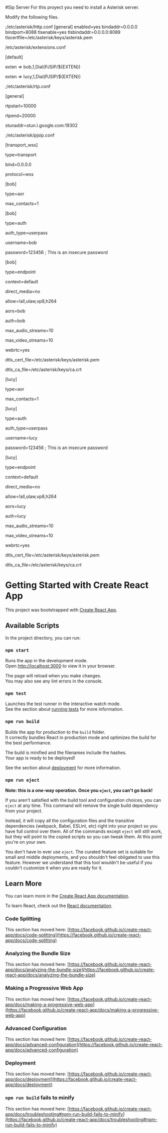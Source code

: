 #Sip Server
For this proyect you need to install a Asterisk server.

Modify the following files.

;/etc/asterisk/http.conf
[general]
enabled=yes
bindaddr=0.0.0.0
bindport=8088
tlsenable=yes
tlsbindaddr=0.0.0.0:8089
tlscertfile=/etc/asterisk/keys/asterisk.pem

/etc/asterisk/extensions.conf

[default]

exten => bob,1,Dial(PJSIP/${EXTEN})

exten => lucy,1,Dial(PJSIP/${EXTEN})

;/etc/asterisk/rtp.conf

[general]

rtpstart=10000

rtpend=20000

stunaddr=stun.l.google.com:19302

;/etc/asterisk/pjsip.conf

[transport_wss]

type=transport

bind=0.0.0.0

protocol=wss

[bob]

type=aor

max_contacts=1

[bob]

type=auth

auth_type=userpass

username=bob

password=123456 ; This is an insecure password

[bob]

type=endpoint

context=default

direct_media=no

allow=!all,ulaw,vp8,h264

aors=bob

auth=bob

max_audio_streams=10

max_video_streams=10

webrtc=yes

dtls_cert_file=/etc/asterisk/keys/asterisk.pem

dtls_ca_file=/etc/asterisk/keys/ca.crt

[lucy]

type=aor

max_contacts=1

[lucy]

type=auth

auth_type=userpass

username=lucy

password=123456 ; This is an insecure password

[lucy]

type=endpoint

context=default

direct_media=no

allow=!all,ulaw,vp8,h264

aors=lucy

auth=lucy

max_audio_streams=10

max_video_streams=10

webrtc=yes

dtls_cert_file=/etc/asterisk/keys/asterisk.pem

dtls_ca_file=/etc/asterisk/keys/ca.crt




# Getting Started with Create React App

This project was bootstrapped with [Create React App](https://github.com/facebook/create-react-app).

## Available Scripts

In the project directory, you can run:

### `npm start`

Runs the app in the development mode.\
Open [http://localhost:3000](http://localhost:3000) to view it in your browser.

The page will reload when you make changes.\
You may also see any lint errors in the console.

### `npm test`

Launches the test runner in the interactive watch mode.\
See the section about [running tests](https://facebook.github.io/create-react-app/docs/running-tests) for more information.

### `npm run build`

Builds the app for production to the `build` folder.\
It correctly bundles React in production mode and optimizes the build for the best performance.

The build is minified and the filenames include the hashes.\
Your app is ready to be deployed!

See the section about [deployment](https://facebook.github.io/create-react-app/docs/deployment) for more information.

### `npm run eject`

**Note: this is a one-way operation. Once you `eject`, you can't go back!**

If you aren't satisfied with the build tool and configuration choices, you can `eject` at any time. This command will remove the single build dependency from your project.

Instead, it will copy all the configuration files and the transitive dependencies (webpack, Babel, ESLint, etc) right into your project so you have full control over them. All of the commands except `eject` will still work, but they will point to the copied scripts so you can tweak them. At this point you're on your own.

You don't have to ever use `eject`. The curated feature set is suitable for small and middle deployments, and you shouldn't feel obligated to use this feature. However we understand that this tool wouldn't be useful if you couldn't customize it when you are ready for it.

## Learn More

You can learn more in the [Create React App documentation](https://facebook.github.io/create-react-app/docs/getting-started).

To learn React, check out the [React documentation](https://reactjs.org/).

### Code Splitting

This section has moved here: [https://facebook.github.io/create-react-app/docs/code-splitting](https://facebook.github.io/create-react-app/docs/code-splitting)

### Analyzing the Bundle Size

This section has moved here: [https://facebook.github.io/create-react-app/docs/analyzing-the-bundle-size](https://facebook.github.io/create-react-app/docs/analyzing-the-bundle-size)

### Making a Progressive Web App

This section has moved here: [https://facebook.github.io/create-react-app/docs/making-a-progressive-web-app](https://facebook.github.io/create-react-app/docs/making-a-progressive-web-app)

### Advanced Configuration

This section has moved here: [https://facebook.github.io/create-react-app/docs/advanced-configuration](https://facebook.github.io/create-react-app/docs/advanced-configuration)

### Deployment

This section has moved here: [https://facebook.github.io/create-react-app/docs/deployment](https://facebook.github.io/create-react-app/docs/deployment)

### `npm run build` fails to minify

This section has moved here: [https://facebook.github.io/create-react-app/docs/troubleshooting#npm-run-build-fails-to-minify](https://facebook.github.io/create-react-app/docs/troubleshooting#npm-run-build-fails-to-minify)
